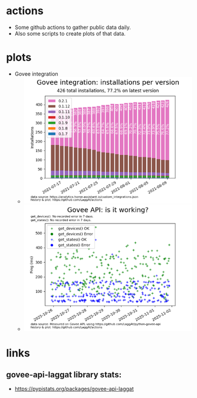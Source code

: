 # actions

* Some github actions to gather public data daily.
* Also some scripts to create plots of that data.

# plots

* Govee integration 
  * ![installations per version](https://raw.githubusercontent.com/LaggAt/actions/main/output/goveestats_installations.png)
  * ![API status](https://raw.githubusercontent.com/LaggAt/actions/main/output/govee-api-up.png)

# links

## govee-api-laggat library stats:

* https://pypistats.org/packages/govee-api-laggat